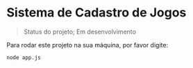 <h1>Sistema de Cadastro de Jogos </h1>

>Status do projeto; Em desenvolvimento

Para rodar este projeto na sua máquina, por favor digite:

```
node app.js
```

